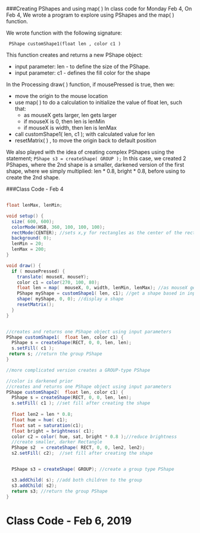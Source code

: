 ###Creating PShapes and using map( )
In class code for Monday Feb 4, 
On Feb 4, We wrote a program to explore using PShapes and the map( ) function.  

We wrote function with the following signature:
 
 ` PShape customShape1(float len , color c1 )` 
 
 This function creates and returns a new PShape object:
   
   - input parameter: len - to define the size of the PShape.
   - input parameter: c1 - defines the fill color for the shape
 
In the Processing draw( ) function, if mousePressed is true, then we:
   - move the origin to the mouse location
   - use map( ) to do a calculation to initialize the value of float len, such that:
     - as mouseX gets larger, len gets larger 
     - if mouseX is 0, then len is lenMin
     - if mouseX is width, then len is lenMax
   - call customShape1(  len, c1 ); with calculated value for len 
   - resetMatrix( ) , to move the origin back to default position
    
 We also played with the idea of creating complex PShapes using the statement; `PShape s3 = createShape( GROUP );`
In this case, we created 2 PShapes, where the 2nd shape is a smaller, darkened version of the first shape, where we simply multiplied: len * 0.8, bright * 0.8, before using to create the 2nd shape.

###Class Code - Feb 4

```java

float lenMax, lenMin;

void setup() {
  size( 600, 600);
  colorMode(HSB, 360, 100, 100, 100);
  rectMode(CENTER); //sets x,y for rectangles as the center of the rectangle
  background( 0);
  lenMin = 20;
  lenMax = 200;
}

void draw() {
  if ( mousePressed) {
    translate( mouseX, mouseY);
    color c1 = color(270, 100, 80);
    float len = map(  mouseX, 0, width, lenMin, lenMax); //as mouseX gets bigger, len gets bigger
    PShape myShape = customShape1( len, c1); //get a shape based in input values: float len, color c1
    shape( myShape, 0, 0); //display a shape
    resetMatrix();
  }
}


//creates and returns one PShape object using input parameters
PShape customShape1(  float len, color c1) {
  PShape s = createShape(RECT, 0, 0, len, len);
  s.setFill( c1 );
 return s; //return the group PShape
}

//more complicated version creates a GROUP-type PShape

//color is darkened prior
//creates and returns one PShape object using input parameters
PShape customShape2(  float len, color c1) {
  PShape s = createShape(RECT, 0, 0, len, len);
  s.setFill( c1 ); //set fill after creating the shape
  
  float len2 = len * 0.8;
  float hue = hue( c1);
  float sat = saturation(c1);
  float bright = brightness( c1);
  color c2 = color( hue, sat, bright * 0.8 );//reduce brightness
  //create smaller, darker Rectangle
  PShape s2  = createShape( RECT, 0, 0, len2, len2);
  s2.setFill( c2);  //set fill after creating the shape


  PShape s3 = createShape( GROUP); //create a group type PShape

  s3.addChild( s); //add both children to the group
  s3.addChild( s2);
  return s3; //return the group PShape
}


```

# Class Code - Feb 6, 2019